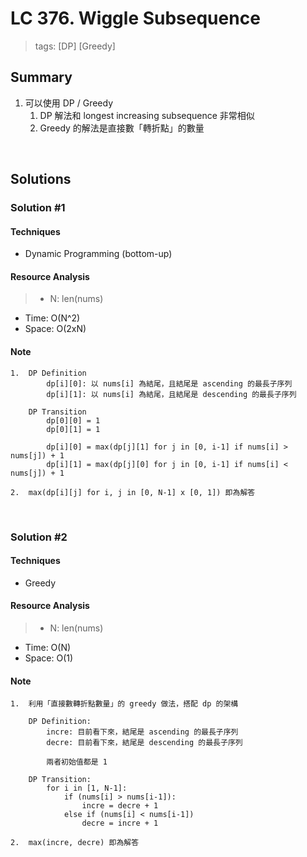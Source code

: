 # LC 376. Wiggle Subsequence
> tags:  [DP] [Greedy]

## Summary 
1.  可以使用 DP / Greedy
    1.  DP 解法和 longest increasing subsequence 非常相似
    2.  Greedy 的解法是直接數「轉折點」的數量

<br>

## Solutions
### Solution #1
#### Techniques
- Dynamic Programming (bottom-up)

#### Resource Analysis
> - N: len(nums)
- Time: O(N^2)
- Space: O(2xN)

#### Note
```
1.  DP Definition
        dp[i][0]: 以 nums[i] 為結尾，且結尾是 ascending 的最長子序列
        dp[i][1]: 以 nums[i] 為結尾，且結尾是 descending 的最長子序列

    DP Transition
        dp[0][0] = 1
        dp[0][1] = 1
        
        dp[i][0] = max(dp[j][1] for j in [0, i-1] if nums[i] > nums[j]) + 1
        dp[i][1] = max(dp[j][0] for j in [0, i-1] if nums[i] < nums[j]) + 1

2.  max(dp[i][j] for i, j in [0, N-1] x [0, 1]) 即為解答
```

<br>

### Solution #2
#### Techniques
- Greedy

#### Resource Analysis
> - N: len(nums)
- Time: O(N)
- Space: O(1)

#### Note
```
1.  利用「直接數轉折點數量」的 greedy 做法，搭配 dp 的架構
    
    DP Definition:
        incre: 目前看下來，結尾是 ascending 的最長子序列
        decre: 目前看下來，結尾是 descending 的最長子序列
        
        兩者初始值都是 1

    DP Transition:
        for i in [1, N-1]:
            if (nums[i] > nums[i-1]):
                incre = decre + 1
            else if (nums[i] < nums[i-1])
                decre = incre + 1

2.  max(incre, decre) 即為解答
```

